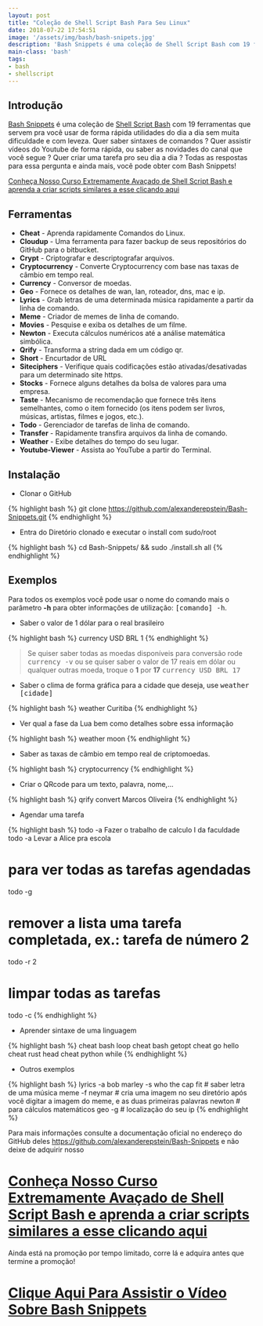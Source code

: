 ```yaml
---
layout: post
title: "Coleção de Shell Script Bash Para Seu Linux"
date: 2018-07-22 17:54:51
image: '/assets/img/bash/bash-snipets.jpg'
description: 'Bash Snippets é uma coleção de Shell Script Bash com 19 ferramentas que servem pra você usar de forma rápida.'
main-class: 'bash'
tags:
- bash
- shellscript
---
```


## Introdução

[Bash Snippets](https://github.com/alexanderepstein/Bash-Snippets) é uma coleção de [Shell Script Bash](http://terminalroot.com.br/shell) com 19 ferramentas que servem pra você usar de forma rápida utilidades do dia a dia sem muita dificuldade e com leveza. Quer saber sintaxes de comandos ? Quer assistir vídeos do Youtube de forma rápida, ou saber as novidades do canal que você segue ? Quer criar uma tarefa pro seu dia a dia ? Todas as respostas para essa pergunta e ainda mais, você pode obter com Bash Snippets!


[Conheça Nosso Curso Extremamente Avaçado de Shell Script Bash e aprenda a criar scripts similares a esse clicando aqui](http://terminalroot.com.br/shell)


## Ferramentas

+ __Cheat__ - Aprenda rapidamente Comandos do Linux.
+ __Cloudup__ - Uma ferramenta para fazer backup de seus repositórios do GitHub para o bitbucket.
+ __Crypt__ - Criptografar e descriptografar arquivos.
+ __Cryptocurrency__ - Converte Cryptocurrency com base nas taxas de câmbio em tempo real.
+ __Currency__ - Conversor de moedas.
+ __Geo__ - Fornece os detalhes de wan, lan, roteador, dns, mac e ip.
+ __Lyrics__ - Grab letras de uma determinada música rapidamente a partir da linha de comando.
+ __Meme__ - Criador de memes de linha de comando.
+ __Movies__ - Pesquise e exiba os detalhes de um filme.
+ __Newton__ - Executa cálculos numéricos até a análise matemática simbólica.
+ __Qrify__ - Transforma a string dada em um código qr.
+ __Short__ - Encurtador de URL
+ __Siteciphers__ - Verifique quais codificações estão ativadas/desativadas para um determinado site https.
+ __Stocks__ - Fornece alguns detalhes da bolsa de valores para uma empresa.
+ __Taste__ - Mecanismo de recomendação que fornece três itens semelhantes, como o item fornecido (os itens podem ser livros, músicas, artistas, filmes e jogos, etc.).
+ __Todo__ - Gerenciador de tarefas de linha de comando.
+ __Transfer__ - Rapidamente transfira arquivos da linha de comando.
+ __Weather__ - Exibe detalhes do tempo do seu lugar.
+ __Youtube-Viewer__ - Assista ao YouTube a partir do Terminal.

## Instalação

+ Clonar o GitHub

{% highlight bash %}
git clone https://github.com/alexanderepstein/Bash-Snippets.git
{% endhighlight %}

+ Entra do Diretório clonado e executar o install com sudo/root

{% highlight bash %}
cd Bash-Snippets/ && sudo ./install.sh all
{% endhighlight %}

## Exemplos

Para todos os exemplos você pode usar o nome do comando mais o parâmetro __-h__ para obter informações de utilização: <kbd>[comando] -h</kbd>.

+ Saber o valor de 1 dólar para o real brasileiro

{% highlight bash %}
currency USD BRL 1
{% endhighlight %}

> Se quiser saber todas as moedas disponíveis para conversão rode <kbd>currency -v</kbd> ou se quiser saber o valor de 17 reais em dólar ou qualquer outras moeda, troque o __1__ por __17__ <kbd>currency USD BRL 17</kbd>

+ Saber o clima de forma gráfica para a cidade que deseja, use <kbd>weather [cidade]</kbd>

{% highlight bash %}
weather Curitiba
{% endhighlight %}

+ Ver qual a fase da Lua bem como detalhes sobre essa informação

{% highlight bash %}
weather moon
{% endhighlight %}

+ Saber as taxas de câmbio em tempo real de criptomoedas.

{% highlight bash %}
cryptocurrency
{% endhighlight %}

+ Criar o QRcode para um texto, palavra, nome,...

{% highlight bash %}
qrify convert Marcos Oliveira
{% endhighlight %}

+ Agendar uma tarefa

{% highlight bash %}
todo -a Fazer o trabalho de calculo I da faculdade
todo -a Levar a Alice pra escola
# para ver todas as tarefas agendadas
todo -g
# remover a lista uma tarefa completada, ex.: tarefa de número 2
todo -r 2
# limpar todas as tarefas
todo -c
{% endhighlight %}

+ Aprender sintaxe de uma linguagem

{% highlight bash %}
cheat bash loop
cheat bash getopt
cheat go hello
cheat rust head
cheat python while
{% endhighlight %}

+ Outros exemplos

{% highlight bash %}
lyrics -a bob marley -s who the cap fit # saber letra de uma música
meme -f neymar # cria uma imagem no seu diretório após você digitar a imagem do meme, e as duas primeiras palavras
newton # para cálculos matemáticos
geo -g # localização do seu ip
{% endhighlight %}

Para mais informações consulte a documentação oficial no endereço do GitHub deles <https://github.com/alexanderepstein/Bash-Snippets> e não deixe de adquirir nosso

# [Conheça Nosso Curso Extremamente Avaçado de Shell Script Bash e aprenda a criar scripts similares a esse clicando aqui](http://terminalroot.com.br/shell) 

Ainda está na promoção por tempo limitado, corre lá e adquira antes que termine a promoção!

# [Clique Aqui Para Assistir o Vídeo Sobre Bash Snippets](https://youtu.be/Nm1OPSCDBpI)
